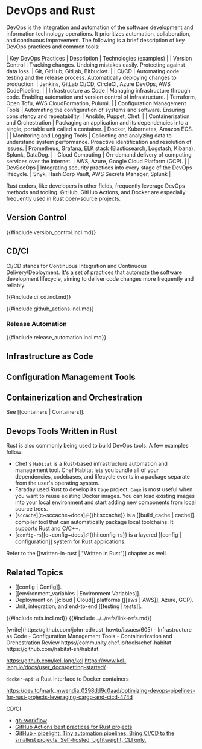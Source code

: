 # DevOps and Rust

DevOps is the integration and automation of the software development and information technology operations. It prioritizes automation, collaboration, and continuous improvement. The following is a brief description of key DevOps practices and common tools:

| Key DevOps Practices | Description | Technologies (examples) |
| Version Control | Tracking changes. Undoing mistakes easily. Protecting against data loss. | Git, GitHub, GitLab, Bitbucket. |
| CI/CD | Automating code testing and the release process. Automatically deploying changes to production. | Jenkins, GitLab CI/CD, CircleCI, Azure DevOps, AWS CodePipeline. |
| Infrastructure as Code | Managing infrastructure through code. Enabling automation and version control of infrastructure. | Terraform, Open Tofu, AWS CloudFormation, Pulumi. |
| Configuration Management Tools | Automating the configuration of systems and software. Ensuring consistency and repeatability. | Ansible, Puppet, Chef. |
| Containerization and Orchestration | Packaging an application and its dependencies into a single, portable unit called a container. | Docker, Kubernetes, Amazon ECS. |
| Monitoring and Logging Tools | Collecting and analyzing data to understand system performance. Proactive identification and resolution of issues. | Prometheus, Grafana, ELK stack (Elasticsearch, Logstash, Kibana), Splunk, DataDog. |
| Cloud Computing | On-demand delivery of computing services over the Internet. | AWS, Azure, Google Cloud Platform (GCP). |
| DevSecOps | Integrating security practices into every stage of the DevOps lifecycle. | Snyk, HashiCorp Vault, AWS Secrets Manager, Splunk |

Rust coders, like developers in other fields, frequently leverage DevOps methods and tooling. GitHub, GitHub Actions, and Docker are especially frequently used in Rust open-source projects.

## Version Control

{{#include version_control.incl.md}}

## CD/CI

CI/CD stands for Continuous Integration and Continuous Delivery/Deployment. It's a set of practices that automate the software development lifecycle, aiming to deliver code changes more frequently and reliably.

{{#include ci_cd.incl.md}}

{{#include github_actions.incl.md}}

### Release Automation

{{#include release_automation.incl.md}}

## Infrastructure as Code

## Configuration Management Tools

## Containerization and Orchestration

See [[containers | Containers]].

## Devops Tools Written in Rust

Rust is also commonly being used to build DevOps tools. A few examples follow:

- Chef's `Habitat` is a Rust-based infrastructure automation and management tool. Chef Habitat lets you bundle all of your dependencies, codebases, and lifecycle events in a package separate from the user's operating system.
- Faraday used Rust to develop its `Cage` project. `Cage` is most useful when you want to reuse existing Docker images. You can load existing images into your local environment and start adding new components from local source trees.
- [`sccache`][c~sccache~docs]⮳{{hi:sccache}} is a [[build_cache | cache]]. compiler tool that can automatically package local toolchains. It supports Rust and C/C++.
- [`config-rs`][c~config~docs]⮳{{hi:config-rs}} is a layered [[config | configuration]] system for Rust applications.

Refer to the [[written-in-rust | "Written in Rust"]] chapter as well.

## Related Topics

- [[config | Config]].
- [[environment_variables | Environment Variables]].
- Deployment on [[cloud | Cloud]] platforms ([[aws | AWS]], Azure, GCP).
- Unit, integration, and end-to-end [[testing | tests]].

{{#include refs.incl.md}}
{{#include ../../refs/link-refs.md}}

<div class="hidden">
[write](https://github.com/john-cd/rust_howto/issues/605)
- Infrastructure as Code
- Configuration Management Tools
- Containerization and Orchestration
Review
https://community.chef.io/tools/chef-habitat
https://github.com/habitat-sh/habitat

https://github.com/kcl-lang/kcl
https://www.kcl-lang.io/docs/user_docs/getting-started/

`docker-api`: a Rust interface to Docker containers

https://dev.to/mark_mwendia_0298dd9c0aad/optimizing-devops-pipelines-for-rust-projects-leveraging-cargo-and-cicd-474d

CD/CI

- [gh-workflow](https://crates.io/crates/gh-workflow)
- [GitHub Actions best practices for Rust projects](https://www.infinyon.com/blog/2021/04/github-actions-best-practices/)
- [GitHub - pipelight: Tiny automation pipelines. Bring CI/CD to the smallest projects. Self-hosted, Lightweight, CLI only.](https://github.com/pipelight/pipelight)

</div>
